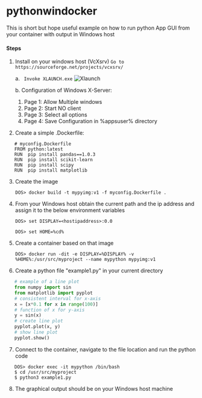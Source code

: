 # pythonwindocker
This is short but hope useful example on how to run python App GUI from your container with output in Windows host

#### Steps
1. Install on your windows host (VcXsrv)
   ```Go to https://sourceforge.net/projects/vcxsrv/```

   a. ``` Invoke XLAUNCH.exe```
   ![Xlaunch](https://github.com/Fractal2017/pythonwindocker/blob/master/img/Image-0110.png)

   b. Configuration of Windows X-Server:
      1. Page 1: Allow Multiple windows
      2. Page 2: Start NO client
      3. Page 3: Select all options
      4. Page 4: Save Configuration in %appsuser% directory

2. Create a simple .Dockerfile:
```docker
   # myconfig.Dockerfile
   FROM python:latest
   RUN  pip install pandas==1.0.3
   RUN  pip install scikit-learn
   RUN  pip install scipy
   RUN  pip install matplotlib
```

3. Create the image
   
   `DOS> docker build -t mypyimg:v1 -f myconfig.Dockerfile . ` 

4. From your Windows host obtain the current path and the ip address and assign it to the below environment variables
   
   `DOS> set DISPLAY=<hostipaddress>:0.0`
   
   `DOS> set HOME=%cd%`
  
5. Create a container based on that image
   
   `DOS> docker run -dit -e DISPLAY=%DISPLAY% -v %HOME%:/usr/src/myproject --name mypython mypyimg:v1`

6. Create a python file "example1.py" in your current directory
```py
   # example of a line plot
   from numpy import sin
   from matplotlib import pyplot
   # consistent interval for x-axis
   x = [x*0.1 for x in range(100)]
   # function of x for y-axis
   y = sin(x)
   # create line plot
   pyplot.plot(x, y)
   # show line plot
   pyplot.show()
```

7. Connect to the container, navigate to the file location and run the python code

```
   DOS> docker exec -it mypython /bin/bash
   $ cd /usr/src/myproject
   $ python3 example1.py
```

8. The graphical output should be on your Windows host machine
